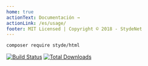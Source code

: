 ```yaml
---
home: true
actionText: Documentación →
actionLink: /es/usage/
footer: MIT Licensed | Copyright © 2018 - StydeNet
---
```



```bash
composer require styde/html
```
[![Build Status](https://travis-ci.org/StydeNet/html.svg?branch=master)](https://travis-ci.org/StydeNet/html)
[![Total Downloads](https://poser.pugx.org/styde/html/downloads)](https://packagist.org/packages/styde/html)

